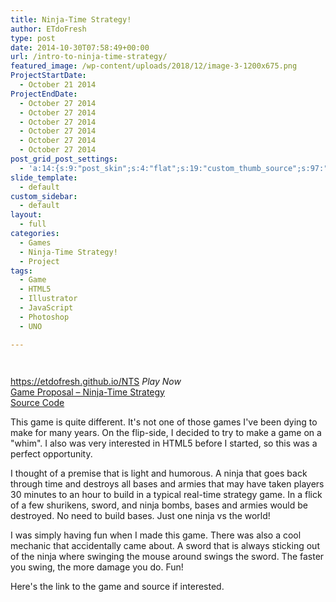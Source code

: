 ```yaml
---
title: Ninja-Time Strategy!
author: ETdoFresh
type: post
date: 2014-10-30T07:58:49+00:00
url: /intro-to-ninja-time-strategy/
featured_image: /wp-content/uploads/2018/12/image-3-1200x675.png
ProjectStartDate:
  - October 21 2014
ProjectEndDate:
  - October 27 2014
  - October 27 2014
  - October 27 2014
  - October 27 2014
  - October 27 2014
  - October 27 2014
post_grid_post_settings:
  - 'a:14:{s:9:"post_skin";s:4:"flat";s:19:"custom_thumb_source";s:97:"https://www.etdofresh.com/wp-content/plugins/post-grid/assets/frontend/css/images/placeholder.png";s:16:"thumb_custom_url";s:0:"";s:17:"font_awesome_icon";s:0:"";s:23:"font_awesome_icon_color";s:0:"";s:22:"font_awesome_icon_size";s:0:"";s:17:"custom_youtube_id";s:0:"";s:15:"custom_vimeo_id";s:0:"";s:21:"custom_dailymotion_id";s:0:"";s:14:"custom_mp3_url";s:0:"";s:20:"custom_soundcloud_id";s:0:"";s:16:"custom_video_MP4";s:0:"";s:16:"custom_video_OGV";s:0:"";s:17:"custom_video_WEBM";s:0:"";}'
slide_template:
  - default
custom_sidebar:
  - default
layout:
  - full
categories:
  - Games
  - Ninja-Time Strategy!
  - Project
tags:
  - Game
  - HTML5
  - Illustrator
  - JavaScript
  - Photoshop
  - UNO

---
```

<div class="wp-block-columns has-2-columns">
  <div class="wp-block-column">
    <figure class="wp-block-image"><a href="https://www.etdofresh.com/wp-content/uploads/2014/11/NTSv0.01Screenshot.jpg"><img class="wp-image-57" src="https://www.etdofresh.com/wp-content/uploads/2014/11/NTSv0.01Screenshot.jpg" alt="" /></a></figure>
  </div>
  
  <div class="wp-block-column">
    <figure class="wp-block-image"><a href="https://www.etdofresh.com/wp-content/uploads/2018/12/image-2.png"><img class="wp-image-1256" src="https://www.etdofresh.com/wp-content/uploads/2018/12/image-2-1024x576.png" alt="" srcset="http://localhost/wp-content/uploads/2018/12/image-2-1024x576.png 1024w, http://localhost/wp-content/uploads/2018/12/image-2-300x169.png 300w, http://localhost/wp-content/uploads/2018/12/image-2-768x432.png 768w, http://localhost/wp-content/uploads/2018/12/image-2-1200x675.png 1200w, http://localhost/wp-content/uploads/2018/12/image-2.png 1920w" sizes="(max-width: 1024px) 100vw, 1024px" /></a></figure>
  </div>
</div>

<p class="SoftwareLink">
  <a href="https://etdofresh.github.io/NTS">https://etdofresh.github.io/NTS</a> <em>Play Now</em><br /><a href="http://www.etdofresh.com/wp-content/uploads/2014/11/Game-Proposal-2-Ninja-Time-Strategy.pdf">Game Proposal &#8211; Ninja-Time Strategy</a><br /><a href="http://www.etdofresh.com/wp-content/uploads/2014/11/NTSv0.01.zip">Source Code</a>
</p>

This game is quite different. It's not one of those games I've been dying to make for many years. On the flip-side, I decided to try to make a game on a "whim". I also was very interested in HTML5 before I started, so this was a perfect opportunity.

<!--more-->I thought of a premise that is light and humorous. A ninja that goes back through time and destroys all bases and armies that may have taken players 30 minutes to an hour to build in a typical real-time strategy game. In a flick of a few shurikens, sword, and ninja bombs, bases and armies would be destroyed. No need to build bases. Just one ninja vs the world!

I was simply having fun when I made this game. There was also a cool mechanic that accidentally came about. A sword that is always sticking out of the ninja where swinging the mouse around swings the sword. The faster you swing, the more damage you do. Fun!

Here's the link to the game and source if interested.

&nbsp;